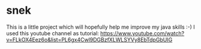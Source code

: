 # snek
This is a little project which will hopefully help me improve my java skills :-)
I used this youtube channel as tutorial: https://www.youtube.com/watch?v=FLkOX4Eez6o&list=PL6gx4Cwl9DGBzfXLWLSYVy8EbTdpGbUIG